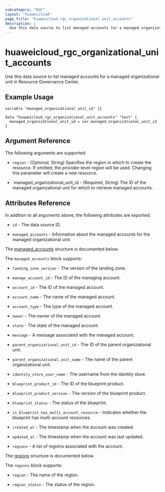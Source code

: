 ```yaml
---
subcategory: "RGC"
layout: "huaweicloud"
page_title: "huaweicloud_rgc_organizational_unit_accounts"
description: |
  Use this data source to list managed accounts for a managed organizational unit in Resource Governance Center.
---
```


# huaweicloud_rgc_organizational_unit_accounts

Use this data source to list managed accounts for a managed organizational unit in Resource Governance Center.

## Example Usage

```hcl
variable "managed_organizational_unit_id" {}

data "huaweicloud_rgc_organizational_unit_accounts" "test" {
  managed_organizational_unit_id = var.managed_organizational_unit_id
}
```

## Argument Reference

The following arguments are supported:

* `region` - (Optional, String) Specifies the region in which to create the resource.
  If omitted, the provider-level region will be used. Changing this parameter will create a new resource.

* `managed_organizational_unit_id - (Required, String) The ID of the managed organizational unit for which
  to retrieve managed accounts.

## Attributes Reference

In addition to all arguments above, the following attributes are exported:

* `id` - The data source ID.

* `managed_accounts` - Information about the managed accounts for the managed organizational unit.

 The [managed_accounts](#managed_accounts) structure is documented below.

<a name="managed_accounts"></a>
The `managed_accounts` block supports:

* `landing_zone_version` - The version of the landing zone.

* `manage_account_id` - The ID of the managing account.

* `account_id` - The ID of the managed account.

* `account_name` - The name of the managed account.

* `account_type` - The type of the managed account.

* `owner` - The owner of the managed account.

* `state` - The state of the managed account.

* `message` - A message associated with the managed account.

* `parent_organizational_unit_id` - The ID of the parent organizational unit.

* `parent_organizational_unit_name` - The name of the parent organizational unit.

* `identity_store_user_name` - The username from the identity store.

* `blueprint_product_id` - The ID of the blueprint product.

* `blueprint_product_version` - The version of the blueprint product.

* `blueprint_status` - The status of the blueprint.

* `is_blueprint_has_multi_account_resource` - Indicates whether the blueprint has multi-account resources.

* `created_at` - The timestamp when the account was created.

* `updated_at` - The timestamp when the account was last updated.

* `regions` - A list of regions associated with the account.

The [regions](#regions) structure is documented below.

<a name="regions"></a>
The `regions` block supports:

* `region` - The name of the region.

* `region_status` - The status of the region.
